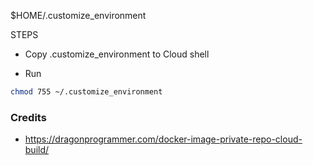 $HOME/.customize_environment


STEPS

- Copy .customize_environment to Cloud shell

- Run
```bash
chmod 755 ~/.customize_environment
```




### Credits 
- https://dragonprogrammer.com/docker-image-private-repo-cloud-build/
